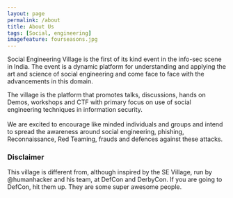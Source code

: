 ```yaml
---
layout: page
permalink: /about
title: About Us
tags: [Social, engineering]
imagefeature: fourseasons.jpg
---
```

Social Engineering Village is the first of its kind event in the info-sec scene in India. The event is a dynamic platform for understanding and applying the art and science of social engineering and come face to face with the advancements in this domain.

The village is the platform that promotes talks, discussions, hands on Demos, workshops and CTF with primary focus on use of social engineering techniques in information security. <br><br>We are excited to encourage like minded individuals and groups and intend to spread the awareness around social engineering, phishing,
Reconnaissance, Red Teaming, frauds and defences against these attacks.

### Disclaimer

This village is different from, although inspired by the SE Village, run by @humanhacker and his team, at DefCon and DerbyCon. If you are going to DefCon, hit them up. They are some super awesome people. 